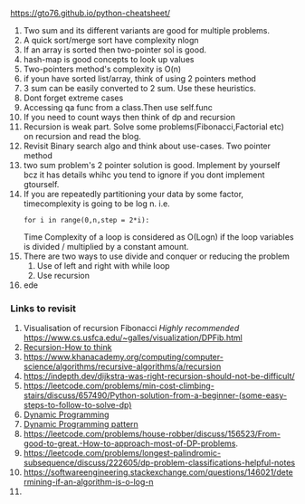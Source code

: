
https://gto76.github.io/python-cheatsheet/

1. Two sum and its different variants are good for multiple problems.  
2. A quick sort/merge sort have complexity nlogn
3. If an array is sorted then two-pointer sol is good.
4. hash-map is good concepts to look up values
5. Two-pointers method's complexity is O(n)
6. if youn have sorted list/array, think of using 2 pointers method
7. 3 sum can be easily converted to 2 sum. Use these heuristics.
8. Dont forget extreme cases
9. Accessing qa func from a class.Then use self.func
10. If you need to count ways then think of dp and recursion
11. Recursion is weak part. Solve some problems(Fibonacci,Factorial etc) on recursion and read the blog.
12. Revisit Binary search algo and think about use-cases. Two pointer method
13. two sum problem's 2 pointer solution is good. Implement by yourself bcz it has details whihc you tend to ignore if you dont implement gtourself.
14. If you are repeatedly partitioning your data by some factor, timecomplexity is going to be log n. i.e. 
    ```
    for i in range(0,n,step = 2*i):
    ```
    Time Complexity of a loop is considered as O(Logn) if the loop variables is divided / multiplied by a constant amount.
15. There are two ways to use divide and conquer or reducing the problem  
    1. Use of left and right with while loop 
    2. Use recursion   
16. ede 








### Links to revisit

1. Visualisation of recursion Fibonacci *Highly recommended* https://www.cs.usfca.edu/~galles/visualization/DPFib.html
2. [Recursion-How to think](https://medium.com/@daniel.oliver.king/getting-started-with-recursion-f89f57c5b60e)  
3. https://www.khanacademy.org/computing/computer-science/algorithms/recursive-algorithms/a/recursion
4. https://indepth.dev/dijkstra-was-right-recursion-should-not-be-difficult/
5. https://leetcode.com/problems/min-cost-climbing-stairs/discuss/657490/Python-solution-from-a-beginner-(some-easy-steps-to-follow-to-solve-dp)
6. [Dynamic Programming](https://leetcode.com/discuss/general-discussion/475924/my-experience-and-notes-for-learning-dp)
7. [Dynamic Programming pattern](https://leetcode.com/discuss/general-discussion/458695/dynamic-programming-patterns)
8. https://leetcode.com/problems/house-robber/discuss/156523/From-good-to-great.-How-to-approach-most-of-DP-problems.
9. https://leetcode.com/problems/longest-palindromic-subsequence/discuss/222605/dp-problem-classifications-helpful-notes
10. https://softwareengineering.stackexchange.com/questions/146021/determining-if-an-algorithm-is-o-log-n
11. 


